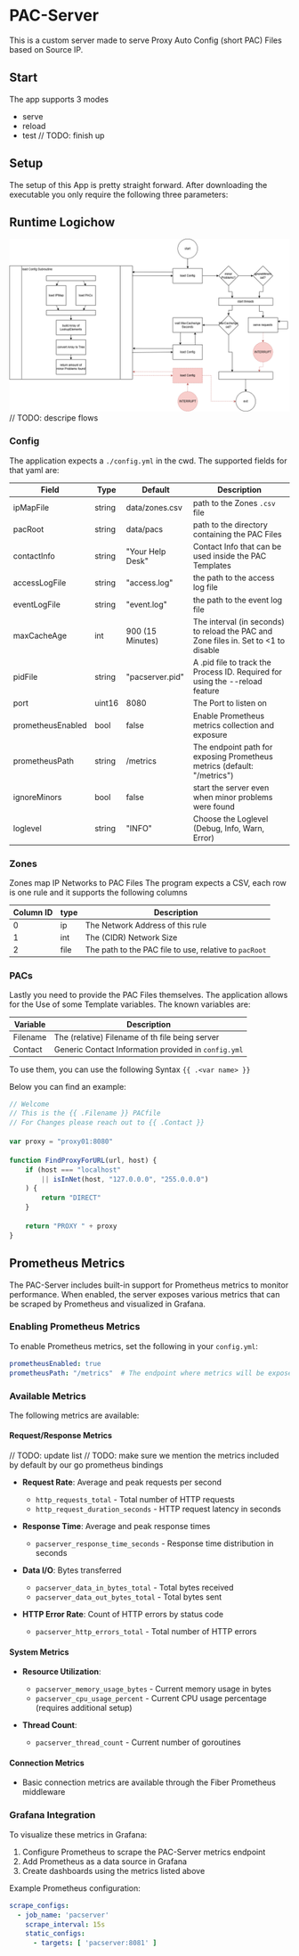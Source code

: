 # PAC-Server

This is a custom server made to serve Proxy Auto Config (short PAC) Files based on Source IP.

## Start

The app supports 3 modes

* serve
* reload
* test
// TODO: finish up

## Setup

The setup of this App is pretty straight forward.
After downloading the executable you only require the following three parameters:

## Runtime Logichow

![Flow Diagram](docs/flow.drawio.png)
// TODO: descripe flows

### Config

The application expects a `./config.yml` in the cwd.
The supported fields for that yaml are:

| Field             | Type    | Default          | Description                                                                         |
|-------------------|---------|------------------|-------------------------------------------------------------------------------------|
| ipMapFile         | string  | data/zones.csv   | path to the Zones `.csv` file                                                       |
| pacRoot           | string  | data/pacs        | path to the directory containing the PAC Files                                      |
| contactInfo       | string  | "Your Help Desk" | Contact Info that can be used inside the PAC Templates                              |
| accessLogFile     | string  | "access.log"     | the path to the access log file                                                     |
| eventLogFile      | string  | "event.log"      | the path to the event log file                                                      |
| maxCacheAge       | int     | 900 (15 Minutes) | The interval (in seconds) to reload the PAC and Zone files in. Set to <1 to disable |
| pidFile           | string  | "pacserver.pid"  | A .pid file to track the Process ID. Required for using the --reload feature        |
| port              | uint16  | 8080             | The Port to listen on                                                               |
| prometheusEnabled | bool    | false            | Enable Prometheus metrics collection and exposure                                   |
| prometheusPath    | string  | /metrics         | The endpoint path for exposing Prometheus metrics (default: "/metrics")             |
| ignoreMinors      | bool    | false            | start the server even when minor problems were found                                |
| loglevel          | string  | "INFO"           | Choose the Loglevel (Debug, Info, Warn, Error)                                      |

### Zones

Zones map IP Networks to PAC Files
The program expects a CSV, each row is one rule and it supports the following columns

| Column ID | type | Description                                            |
|-----------|------|--------------------------------------------------------|
| 0         | ip   | The Network Address of this rule                       |
| 1         | int  | The (CIDR) Network Size                                |
| 2         | file | The path to the PAC file to use, relative to `pacRoot` |

### PACs

Lastly you need to provide the PAC Files themselves.
The application allows for the Use of some Template variables.
The known variables are:

| Variable | Description                                          |
|----------|------------------------------------------------------|
| Filename | The (relative) Filename of th file being server      |
| Contact  | Generic Contact Information provided in `config.yml` |

To use them, you can use the following Syntax `{{ .<var name> }}`

Below you can find an example:

```js
// Welcome
// This is the {{ .Filename }} PACfile
// For Changes please reach out to {{ .Contact }}

var proxy = "proxy01:8080"

function FindProxyForURL(url, host) {
    if (host === "localhost"
        || isInNet(host, "127.0.0.0", "255.0.0.0")
    ) {
        return "DIRECT"
    }

    return "PROXY " + proxy
}
```

## Prometheus Metrics

The PAC-Server includes built-in support for Prometheus metrics to monitor performance. When enabled, the server exposes
various metrics that can be scraped by Prometheus and visualized in Grafana.

### Enabling Prometheus Metrics

To enable Prometheus metrics, set the following in your `config.yml`:

```yaml
prometheusEnabled: true
prometheusPath: "/metrics"  # The endpoint where metrics will be exposed
```

### Available Metrics

The following metrics are available:

#### Request/Response Metrics
// TODO: update list
// TODO: make sure we mention the metrics included by default by our go prometheus bindings

- **Request Rate**: Average and peak requests per second
    - `http_requests_total` - Total number of HTTP requests
    - `http_request_duration_seconds` - HTTP request latency in seconds

- **Response Time**: Average and peak response times
    - `pacserver_response_time_seconds` - Response time distribution in seconds

- **Data I/O**: Bytes transferred
    - `pacserver_data_in_bytes_total` - Total bytes received
    - `pacserver_data_out_bytes_total` - Total bytes sent

- **HTTP Error Rate**: Count of HTTP errors by status code
    - `pacserver_http_errors_total` - Total number of HTTP errors

#### System Metrics

- **Resource Utilization**:
    - `pacserver_memory_usage_bytes` - Current memory usage in bytes
    - `pacserver_cpu_usage_percent` - Current CPU usage percentage (requires additional setup)

- **Thread Count**:
    - `pacserver_thread_count` - Current number of goroutines

#### Connection Metrics

- Basic connection metrics are available through the Fiber Prometheus middleware

### Grafana Integration

To visualize these metrics in Grafana:

1. Configure Prometheus to scrape the PAC-Server metrics endpoint
2. Add Prometheus as a data source in Grafana
3. Create dashboards using the metrics listed above

Example Prometheus configuration:

```yaml
scrape_configs:
  - job_name: 'pacserver'
    scrape_interval: 15s
    static_configs:
      - targets: [ 'pacserver:8081' ]
```
